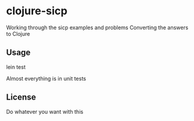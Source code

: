 # clojure-sicp

Working through the sicp examples and problems
Converting the answers to Clojure

## Usage

lein test

Almost everything is in unit tests

## License

Do whatever you want with this
